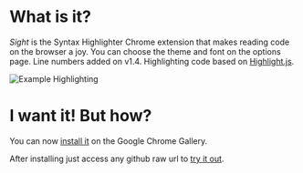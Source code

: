 What is it?
===========
*Sight* is the Syntax Highlighter Chrome extension that makes reading code on the browser a joy.
You can choose the theme and font on the options page. Line numbers added on v1.4.
Highlighting code based on [Highlight.js](https://github.com/isagalaev/highlight.js).

![Example Highlighting](https://chrome.google.com/extensions/img/epmaefhielclhlnmjofcdapbeepkmggh/1296014654.98/screenshot_big/19001)

I want it! But how?
===================
You can now [install it](http://chrome.google.com/extensions/detail/epmaefhielclhlnmjofcdapbeepkmggh) on the Google Chrome Gallery.

After installing just access any github raw url to [try it out](http://github.com/tsenart/sight/raw/master/js/inject.js).